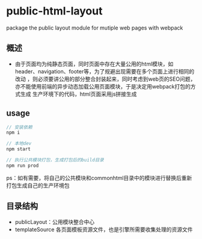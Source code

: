 
# public-html-layout

package the public layout module for mutiple web pages with webpack

## 概述

- 由于页面均为纯静态页面，同时页面中存在大量公用的html模块，如header、navigation、footer等，为了规避出现需要在多个页面上进行相同的改动
，则必须要讲公用的部分整合封装起来，同时考虑到web页的SEO问题，亦不能使用前端的异步动态加载公用页面模块，于是决定用webpack打包的方式生成
生产环境下的代码，html页面采用js拼接生成

## usage

```js
// 安装依赖
npm i

// 本地dev
npm start

// 执行公共模块打包，生成打包后的build目录
npm run prod
```

ps：如有需要，将自己的公共模块和commonhtml目录中的模块进行替换后重新打包生成自己的生产环境包

## 目录结构

- publicLayout：公用模块整合中心
- templateSource 各页面模板资源文件，也是引擎所需要收集处理的资源文件

